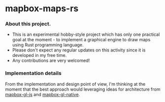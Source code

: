 # mapbox-maps-rs

### About this project.

- This is an experimental hobby-style project which has only one practical goal at the moment - to implement a graphical engine to draw maps using Rust programming language.
- Please don't expect any regular updates on this activity since it is developed in my free time.
- Any contributions are very welcomed!

### Implementation details

From the implementation and design point of view, I'm thinking at the moment that the best approach would leveraging ideas for architecture from [mapbox-gl-js](https://github.com/mapbox/mapbox-gl-js) and [mapbox-gl-native](https://github.com/mapbox/mapbox-gl-native).